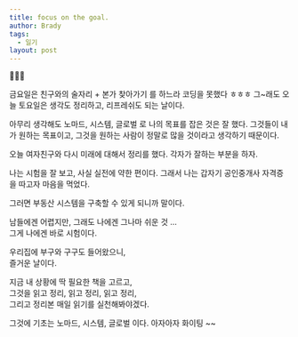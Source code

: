 ```yaml
---
title: focus on the goal.
author: Brady
tags:
  - 일기
layout: post
---
```


📝📝📝

금요일은 친구와의 술자리 + 본가 찾아가기 를 하느라 코딩을 못했다 ㅎㅎㅎ
그~래도 오늘 토요일은 생각도 정리하고, 리프레쉬도 되는 날이다.

아무리 생각해도 노마드, 시스템, 글로벌 로 나의 목표를 잡은 것은 잘 했다.
그것들이 내가 원하는 목표이고, 그것을 원하는 사람이 정말로 많을 것이라고 생각하기 때문이다.

오늘 여자친구와 다시 미래에 대해서 정리를 했다.
각자가 잘하는 부분을 하자.

나는 시험을 잘 보고, 사실 실전에 약한 편이다.
그래서 나는 갑자기 공인중개사 자격증을 따고자 마음을 먹었다.

그러면 부동산 시스템을 구축할 수 있게 되니까 말이다.

남들에겐 어렵지만, 그래도 나에겐 그나마 쉬운 것 ...  
그게 나에겐 바로 시험이다.

우리집에 부구와 구구도 들어왔으니,  
즐거운 날이다.

지금 내 상황에 딱 필요한 책을 고르고,  
그것을 읽고 정리, 읽고 정리, 읽고 정리,  
그리고 정리본 매일 읽기를 실천해봐야겠다.

그것에 기초는 노마드, 시스템, 글로벌 이다.
아자아자 화이팅 ~~
